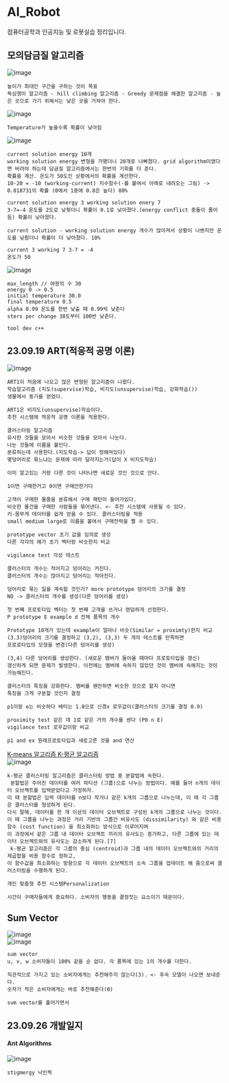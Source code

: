 # AI_Robot
컴퓨터공학과 인공지능 및 로봇실습 정리입니다.
## 모의담금질 알고리즘
![image](https://github.com/wonchihyeon/AI_Robot/assets/58906858/4c7da6a3-e75a-419c-8607-ac841562c75c)
```
높이가 최대인 구간을 구하는 것이 목표
욕심쟁이 알고리즘 - hill climbing 알고리즘 - Greedy 문제점을 해결한 알고리즘 - 높은 곳으로 가기 위해서는 낮은 곳을 거쳐야 한다.
```
![image](https://github.com/wonchihyeon/AI_Robot/assets/58906858/4bc07e46-f758-4917-9cc9-994c9e852a61)
```
Temperature가 높을수록 확률이 낮아짐
```
![image](https://github.com/wonchihyeon/AI_Robot/assets/58906858/4a418a0c-844a-4a8b-9f6f-f38ce32be34f)
```
current solution energy 10개
working solution energy 변형을 가했더니 20개로 나빠졌다. grid algorithm이였다면 버려야 하는데 담금질 알고리즘에서는 한번의 기회를 더 준다.
확률을 계산. 온도가 50도인 상황에서의 확률을 계산한다.
10-20 = -10 (working-current) 지수함수(-를 붙여서 아래로 내려오는 그림) -> 0.818731의 확률 (0에서 1중에 0.8은 높다) 80%

current solution energy 3 working solution enery 7
3-7=-4 온도를 2도로 낮췃더니 확률이 0.1로 낮아졌다.(energy conflict 충돌이 줄어듬) 확률이 낮아졌다.

current solution - working solution energy 개수가 많아져서 상황이 나쁘지만 온도를 낮췄더니 확률이 더 낮아졌다. 10%

current 3 working 7 3-7 = -4
온도가 50
```
![image](https://github.com/wonchihyeon/AI_Robot/assets/58906858/1e938373-f377-49ab-bb51-597a80f1cb14)
```
max_length // 여왕의 수 30
energy 0 -> 0.5
initial temperature 30.0
final temperature 0.5
alpha 0.99 온도를 한번 낮출 때 0.99씩 낮춘다
sters per change 30도부터 100번 낮춘다.

tool dev c++
```
## 23.09.19 ART(적응적 공명 이론)
![image](https://github.com/wonchihyeon/AI_Robot/assets/58906858/034e1224-ea5c-4fcb-909e-a9f004c7526d)
```
ART1이 처음에 나오고 많은 변형된 알고리즘이 나왔다.
학습알고리즘 (지도(supervise)학습, 비지도(unsupervise)학습, 강화학습())
생물에서 동기를 얻었다.

ART1은 비지도(unsupervise)학습이다.
추천 시스템에 적응적 공명 이론을 적용한다.

클러스터링 알고리즘
유사한 것들을 모아서 비슷한 것들을 모아서 나눈다.
나눈 것들에 이름을 붙인다.
분류하는데 사용한다.(지도학습-> 답이 정해져있다)
몇덩어리로 묶느냐는 문제에 따라 달라지는거(답이 X 비지도학습)

이미 알고있는 거랑 다른 것이 나타나면 새로운 것인 것으로 안다.

1이면 구매한거고 0이면 구매안한거다

고객이 구매한 물품을 분류해서 구매 패턴이 들어가있다.
비슷한 물건을 구매한 사람들을 묶어낸다. <- 추천 시스템에 사용될 수 있다.
키-몸무게 데이터를 쉽게 얻을 수 있다. 클러스터링을 적용
small medium large로 이름을 붙여서 구매전략을 짤 수 있다.

prototype vector 초기 값을 임의로 생성
다른 각각의 예가 초기 벡터랑 비슷한지 비교

vigilance test 각성 테스트

클러스터의 개수는 적어지고 덩어리는 커진다.
클러스터의 개수는 많아지고 덩어리는 작아진다.

덩어리로 묶는 일을 계속할 것인가? more prototype 덩어리의 크기를 결정
NO -> 클러스터의 개수를 생성(다른 덩어리를 생성)

첫 번째 프로토타입 벡터는 첫 번째 고객을 쓰거나 랜덤하게 선정한다.
P prototype E example d 전체 품목의 개수

Prototype 10개가 있는데 example이 얼마나 비슷(Similar = proximty)한지 비교
(3.3)덩어리의 크기를 결정하고 (3,2), (3,3) 두 개의 테스트를 만족하면
프로로타입의 모형을 변경(다른 덩어리를 생성)

(3,4) 다른 덩어리를 생성한다. (새로운 멤버가 들어올 때마다 프로토타입을 갱신)
갱신하게 되면 문제가 발생한다. 이전에는 멤버에 속하지 않았던 것이 멤버에 속해지는 것이
가능해진다.

클러스터의 특징을 강화한다. 멤버를 왠만하면 비슷한 것으로 할지 아니면
특징을 크게 구분할 것인지 결정

p1이랑 e는 비슷하다 베타는 1.0으로 신경x 로우값이(클러스터의 크기를 결정 0.9)

proximity test 같은 데 1로 같은 거의 개수를 센다 (P0 n E)
vigilance test 로우값이랑 비교

p1 and ex 원래프로토타입과 새로고른 것을 and 연산
```
[K-means 알고리즘 K-평균 알고리즘](https://ko.wikipedia.org/wiki/K-%ED%8F%89%EA%B7%A0_%EC%95%8C%EA%B3%A0%EB%A6%AC%EC%A6%98)   
![image](https://github.com/wonchihyeon/AI_Robot/assets/58906858/6659a26e-9eef-470c-8ba2-a42fbae08cc0)    
```
k-평균 클러스터링 알고리즘은 클러스터링 방법 중 분할법에 속한다.
 분할법은 주어진 데이터를 여러 파티션 (그룹)으로 나누는 방법이다. 예를 들어 n개의 데이터 오브젝트를 입력받았다고 가정하자.
이 때 분할법은 입력 데이터를 n보다 작거나 같은 k개의 그룹으로 나누는데, 이 때 각 그룹은 클러스터를 형성하게 된다.
다시 말해, 데이터를 한 개 이상의 데이터 오브젝트로 구성된 k개의 그룹으로 나누는 것이다.
이 때 그룹을 나누는 과정은 거리 기반의 그룹간 비유사도 (dissimilarity) 와 같은 비용 함수 (cost function) 을 최소화하는 방식으로 이루어지며
이 과정에서 같은 그룹 내 데이터 오브젝트 끼리의 유사도는 증가하고, 다른 그룹에 있는 데이터 오브젝트와의 유사도는 감소하게 된다.[7]
 k-평균 알고리즘은 각 그룹의 중심 (centroid)과 그룹 내의 데이터 오브젝트와의 거리의 제곱합을 비용 함수로 정하고,
이 함수값을 최소화하는 방향으로 각 데이터 오브젝트의 소속 그룹을 업데이트 해 줌으로써 클러스터링을 수행하게 된다.

개인 맞춤형 추천 시스템Personalization

시간이 구매자들에게 중요하다. 소비자의 행동을 결정짓는 요소이기 때문이다.
```
## Sum Vector
![image](https://github.com/wonchihyeon/AI_Robot/assets/58906858/2b03837d-07e4-4c0f-9703-54b9d34a9c9f)      
![image](https://github.com/wonchihyeon/AI_Robot/assets/58906858/d340a645-ee23-40f0-8d07-32a2d9c98723)    
```
sum vector
u, v, w 소비자들이 100% 같을 순 없다. 각 품목에 있는 1의 개수를 더한다.

직관적으로 가지고 있는 소비자에게는 추천해주지 않는다(3). <- 후속 모델이 나오면 보내준다.
숫자가 적은 소비자에게는 바로 추천해준다(0)

sum vector를 흝어가면서 
```
## 23.09.26 개발일지
#### Ant Algorithms
![image](https://github.com/wonchihyeon/AI_Robot/assets/58906858/ac34c7ee-fdc3-4f58-aa84-dce520ce944d)
```
stigmergy 낙인찍
```

